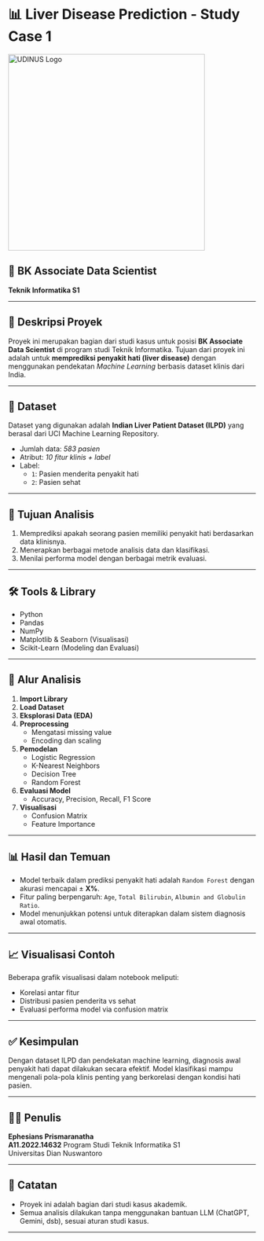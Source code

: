 # 📊 Liver Disease Prediction - Study Case 1

<img src="https://dinus.ac.id/wp-content/uploads/2024/11/Logo-Web-Udinus-Putih.png" width="400" alt="UDINUS Logo">

## 🧠 BK Associate Data Scientist  
**Teknik Informatika S1**

---

## 📌 Deskripsi Proyek

Proyek ini merupakan bagian dari studi kasus untuk posisi **BK Associate Data Scientist** di program studi Teknik Informatika. Tujuan dari proyek ini adalah untuk **memprediksi penyakit hati (liver disease)** dengan menggunakan pendekatan *Machine Learning* berbasis dataset klinis dari India.

---

## 📂 Dataset

Dataset yang digunakan adalah **Indian Liver Patient Dataset (ILPD)** yang berasal dari UCI Machine Learning Repository.

- Jumlah data: *583 pasien*
- Atribut: *10 fitur klinis + label*
- Label:
  - `1`: Pasien menderita penyakit hati
  - `2`: Pasien sehat

---

## 🎯 Tujuan Analisis

1. Memprediksi apakah seorang pasien memiliki penyakit hati berdasarkan data klinisnya.
2. Menerapkan berbagai metode analisis data dan klasifikasi.
3. Menilai performa model dengan berbagai metrik evaluasi.

---

## 🛠️ Tools & Library

- Python
- Pandas
- NumPy
- Matplotlib & Seaborn (Visualisasi)
- Scikit-Learn (Modeling dan Evaluasi)

---

## 🔄 Alur Analisis

1. **Import Library**
2. **Load Dataset**
3. **Eksplorasi Data (EDA)**
4. **Preprocessing**
   - Mengatasi missing value
   - Encoding dan scaling
5. **Pemodelan**
   - Logistic Regression
   - K-Nearest Neighbors
   - Decision Tree
   - Random Forest
6. **Evaluasi Model**
   - Accuracy, Precision, Recall, F1 Score
7. **Visualisasi**
   - Confusion Matrix
   - Feature Importance

---

## 📊 Hasil dan Temuan

- Model terbaik dalam prediksi penyakit hati adalah `Random Forest` dengan akurasi mencapai ± **X%**.
- Fitur paling berpengaruh: `Age`, `Total Bilirubin`, `Albumin and Globulin Ratio`.
- Model menunjukkan potensi untuk diterapkan dalam sistem diagnosis awal otomatis.

---

## 📈 Visualisasi Contoh

Beberapa grafik visualisasi dalam notebook meliputi:

- Korelasi antar fitur
- Distribusi pasien penderita vs sehat
- Evaluasi performa model via confusion matrix

---

## ✅ Kesimpulan

Dengan dataset ILPD dan pendekatan machine learning, diagnosis awal penyakit hati dapat dilakukan secara efektif. Model klasifikasi mampu mengenali pola-pola klinis penting yang berkorelasi dengan kondisi hati pasien.

---

## 👨‍🔬 Penulis

**Ephesians Prismaranatha**  
**A11.2022.14632**
Program Studi Teknik Informatika S1  
Universitas Dian Nuswantoro

---

## 📎 Catatan

- Proyek ini adalah bagian dari studi kasus akademik.
- Semua analisis dilakukan tanpa menggunakan bantuan LLM (ChatGPT, Gemini, dsb), sesuai aturan studi kasus.

---

